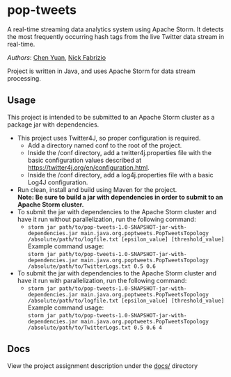 # pop-tweets

A real-time streaming data analytics system using Apache Storm. It detects the most frequently 
occurring hash tags from the live Twitter data stream in real-time.

_Authors_: [Chen Yuan](https://github.com/yc47084613), [Nick Fabrizio](https://github.com/NFabrizio)

Project is written in Java, and uses Apache Storm for data stream processing.

## Usage
This project is intended to be submitted to an Apache Storm cluster as a package jar with dependencies.  

* This project uses Twitter4J, so proper configuration is required.  
  * Add a directory named conf to the root of the project.
  * Inside the /conf directory, add a twitter4j.properties file with the basic configuration values described at https://twitter4j.org/en/configuration.html.
  * Inside the /conf directory, add a log4j.properties file with a basic Log4J configuration.
* Run clean, install and build using Maven for the project.  
  **Note: Be sure to build a jar with dependencies in order to submit to an Apache Storm cluster.**
* To submit the jar with dependencies to the Apache Storm cluster and have it run without parallelization, run the following command:  
    * `storm jar path/to/pop-tweets-1.0-SNAPSHOT-jar-with-dependencies.jar main.java.org.poptweets.PopTweetsTopology /absolute/path/to/logfile.txt [epsilon_value] [threshold_value]`  
    Example command usage:  
    `storm jar path/to/pop-tweets-1.0-SNAPSHOT-jar-with-dependencies.jar main.java.org.poptweets.PopTweetsTopology /absolute/path/to/TwitterLogs.txt 0.5 0.6`  
* To submit the jar with dependencies to the Apache Storm cluster and have it run with parallelization, run the following command:  
    * `storm jar path/to/pop-tweets-1.0-SNAPSHOT-jar-with-dependencies.jar main.java.org.poptweets.PopTweetsTopology /absolute/path/to/logfile.txt [epsilon_value] [threshold_value]`  
    Example command usage:  
    `storm jar path/to/pop-tweets-1.0-SNAPSHOT-jar-with-dependencies.jar main.java.org.poptweets.PopTweetsTopology /absolute/path/to/TwitterLogs.txt 0.5 0.6 4`

## Docs

View the project assignment description under the [docs/](docs) directory
